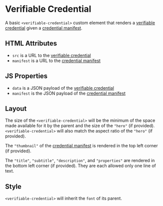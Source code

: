 # Verifiable Credential

A basic `<verifiable-credential>` custom element that renders a [verifiable credential](https://www.w3.org/TR/vc-data-model/) given a [credential manifest](https://identity.foundation/credential-manifest/).

## HTML Attributes

- `src` is a URL to the [verifiable credential](https://www.w3.org/TR/vc-data-model/)
- `manifest` is a URL to the [credential manifest](https://identity.foundation/credential-manifest/)

## JS Properties

- `data` is a JSON payload of the [verifiable credential](https://www.w3.org/TR/vc-data-model/)
- `manifest` is the JSON payload of the [credential manifest](https://identity.foundation/credential-manifest/)

## Layout

The size of the `<verifiable-credential>` will be the minimum of the space made available for it by the parent and the size of the `"hero"` (if provided).  `<verifiable-credential>` will also match the aspect ratio of the `"hero"` (if provided).

The `"thumbnail"` of the [credential manifest](https://identity.foundation/credential-manifest/) is rendered in the top left corner (if provided).

The `"title"`, `"subtitle"`, `"description"`, and `"properties"` are rendered in the bottom left corner (if provided).  They are each allowed only one line of text.

## Style

`<verifiable-credential>` will inherit the `font` of its parent.
